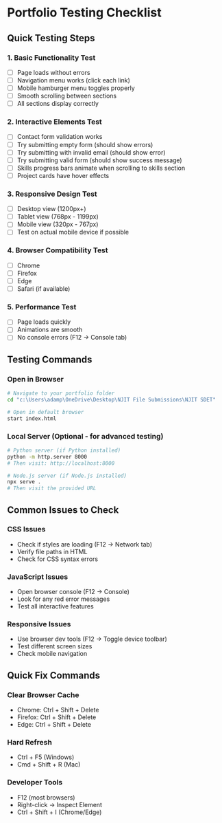 # Portfolio Testing Checklist

## Quick Testing Steps

### 1. Basic Functionality Test
- [ ] Page loads without errors
- [ ] Navigation menu works (click each link)
- [ ] Mobile hamburger menu toggles properly
- [ ] Smooth scrolling between sections
- [ ] All sections display correctly

### 2. Interactive Elements Test
- [ ] Contact form validation works
- [ ] Try submitting empty form (should show errors)
- [ ] Try submitting with invalid email (should show error)
- [ ] Try submitting valid form (should show success message)
- [ ] Skills progress bars animate when scrolling to skills section
- [ ] Project cards have hover effects

### 3. Responsive Design Test
- [ ] Desktop view (1200px+)
- [ ] Tablet view (768px - 1199px)
- [ ] Mobile view (320px - 767px)
- [ ] Test on actual mobile device if possible

### 4. Browser Compatibility Test
- [ ] Chrome
- [ ] Firefox
- [ ] Edge
- [ ] Safari (if available)

### 5. Performance Test
- [ ] Page loads quickly
- [ ] Animations are smooth
- [ ] No console errors (F12 → Console tab)

## Testing Commands

### Open in Browser
```bash
# Navigate to your portfolio folder
cd "c:\Users\adamp\OneDrive\Desktop\NJIT File Submissions\NJIT SDET"

# Open in default browser
start index.html
```

### Local Server (Optional - for advanced testing)
```bash
# Python server (if Python installed)
python -m http.server 8000
# Then visit: http://localhost:8000

# Node.js server (if Node.js installed)
npx serve .
# Then visit the provided URL
```

## Common Issues to Check

### CSS Issues
- Check if styles are loading (F12 → Network tab)
- Verify file paths in HTML
- Check for CSS syntax errors

### JavaScript Issues
- Open browser console (F12 → Console)
- Look for any red error messages
- Test all interactive features

### Responsive Issues
- Use browser dev tools (F12 → Toggle device toolbar)
- Test different screen sizes
- Check mobile navigation

## Quick Fix Commands

### Clear Browser Cache
- Chrome: Ctrl + Shift + Delete
- Firefox: Ctrl + Shift + Delete
- Edge: Ctrl + Shift + Delete

### Hard Refresh
- Ctrl + F5 (Windows)
- Cmd + Shift + R (Mac)

### Developer Tools
- F12 (most browsers)
- Right-click → Inspect Element
- Ctrl + Shift + I (Chrome/Edge)
